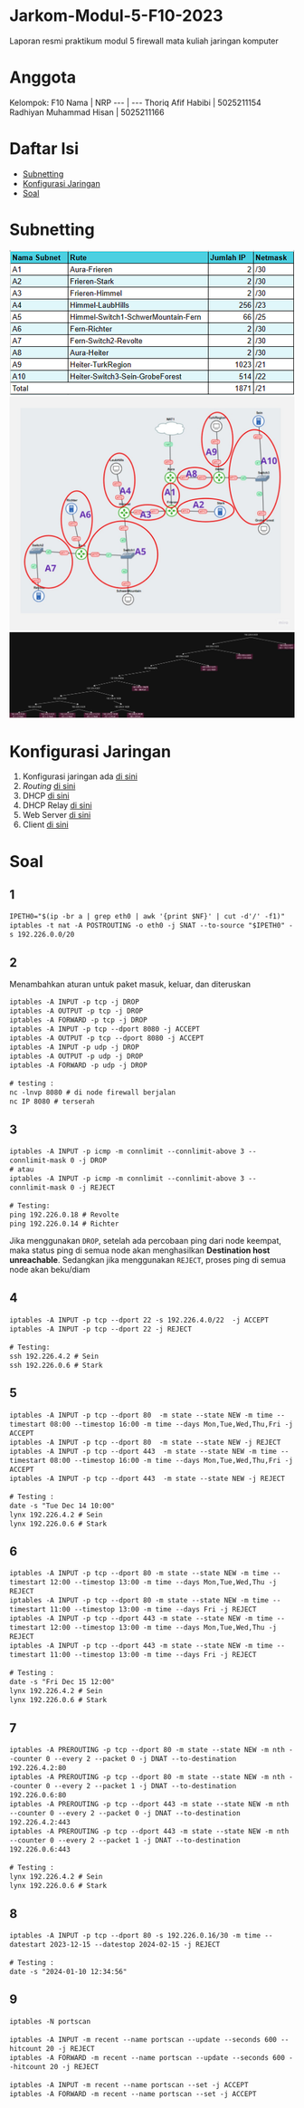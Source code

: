 # Jarkom-Modul-5-F10-2023
Laporan resmi praktikum modul 5 firewall mata kuliah jaringan komputer

# Anggota
Kelompok: F10
Nama | NRP
--- | ---
Thoriq Afif Habibi | 5025211154
Radhiyan Muhammad Hisan | 5025211166

# Daftar Isi
- [Subnetting](#subnetting)
- [Konfigurasi Jaringan](#konfigurasi-jaringan)
- [Soal](#soal)

# Subnetting
![tabel-subnet](img/tabel-subnet.png)<br>
![pembagian-subnet](img/subnet.jpg)<br>
![tree](img/F10_Tree-Praktikum5.jpg)

# Konfigurasi Jaringan
1. Konfigurasi jaringan ada [di sini](NETCONF.md)
2. _Routing_ [di sini](routing.sh)
3. DHCP [di sini](dhcp.sh)
4. DHCP Relay [di sini](relay.sh)
5. Web Server [di sini](webServer.sh)
6. Client [di sini](client.sh)

# Soal
## 1
```shell
IPETH0="$(ip -br a | grep eth0 | awk '{print $NF}' | cut -d'/' -f1)"
iptables -t nat -A POSTROUTING -o eth0 -j SNAT --to-source "$IPETH0" -s 192.226.0.0/20
```

## 2
Menambahkan aturan untuk paket masuk, keluar, dan diteruskan
```shell
iptables -A INPUT -p tcp -j DROP
iptables -A OUTPUT -p tcp -j DROP
iptables -A FORWARD -p tcp -j DROP
iptables -A INPUT -p tcp --dport 8080 -j ACCEPT
iptables -A OUTPUT -p tcp --dport 8080 -j ACCEPT
iptables -A INPUT -p udp -j DROP
iptables -A OUTPUT -p udp -j DROP
iptables -A FORWARD -p udp -j DROP

# testing : 
nc -lnvp 8080 # di node firewall berjalan
nc IP 8080 # terserah
```

## 3
```shell
iptables -A INPUT -p icmp -m connlimit --connlimit-above 3 --connlimit-mask 0 -j DROP
# atau
iptables -A INPUT -p icmp -m connlimit --connlimit-above 3 --connlimit-mask 0 -j REJECT

# Testing:
ping 192.226.0.18 # Revolte
ping 192.226.0.14 # Richter
```
Jika menggunakan `DROP`, setelah ada percobaan ping dari node keempat, maka status ping di semua node akan menghasilkan **Destination host unreachable**. Sedangkan jika menggunakan `REJECT`, proses ping di semua node akan beku/diam

## 4
```shell
iptables -A INPUT -p tcp --dport 22 -s 192.226.4.0/22  -j ACCEPT
iptables -A INPUT -p tcp --dport 22 -j REJECT

# Testing:
ssh 192.226.4.2 # Sein
ssh 192.226.0.6 # Stark
```

## 5
```shell
iptables -A INPUT -p tcp --dport 80  -m state --state NEW -m time --timestart 08:00 --timestop 16:00 -m time --days Mon,Tue,Wed,Thu,Fri -j ACCEPT
iptables -A INPUT -p tcp --dport 80  -m state --state NEW -j REJECT
iptables -A INPUT -p tcp --dport 443  -m state --state NEW -m time --timestart 08:00 --timestop 16:00 -m time --days Mon,Tue,Wed,Thu,Fri -j ACCEPT
iptables -A INPUT -p tcp --dport 443  -m state --state NEW -j REJECT

# Testing :
date -s "Tue Dec 14 10:00"
lynx 192.226.4.2 # Sein
lynx 192.226.0.6 # Stark
```

## 6
```shell
iptables -A INPUT -p tcp --dport 80 -m state --state NEW -m time --timestart 12:00 --timestop 13:00 -m time --days Mon,Tue,Wed,Thu -j REJECT
iptables -A INPUT -p tcp --dport 80 -m state --state NEW -m time --timestart 11:00 --timestop 13:00 -m time --days Fri -j REJECT
iptables -A INPUT -p tcp --dport 443 -m state --state NEW -m time --timestart 12:00 --timestop 13:00 -m time --days Mon,Tue,Wed,Thu -j REJECT
iptables -A INPUT -p tcp --dport 443 -m state --state NEW -m time --timestart 11:00 --timestop 13:00 -m time --days Fri -j REJECT

# Testing :
date -s "Fri Dec 15 12:00"
lynx 192.226.4.2 # Sein
lynx 192.226.0.6 # Stark
```

## 7
```shell
iptables -A PREROUTING -p tcp --dport 80 -m state --state NEW -m nth --counter 0 --every 2 --packet 0 -j DNAT --to-destination 192.226.4.2:80
iptables -A PREROUTING -p tcp --dport 80 -m state --state NEW -m nth --counter 0 --every 2 --packet 1 -j DNAT --to-destination 192.226.0.6:80
iptables -A PREROUTING -p tcp --dport 443 -m state --state NEW -m nth --counter 0 --every 2 --packet 0 -j DNAT --to-destination 192.226.4.2:443
iptables -A PREROUTING -p tcp --dport 443 -m state --state NEW -m nth --counter 0 --every 2 --packet 1 -j DNAT --to-destination 192.226.0.6:443

# Testing :
lynx 192.226.4.2 # Sein
lynx 192.226.0.6 # Stark
```

## 8
```shell
iptables -A INPUT -p tcp --dport 80 -s 192.226.0.16/30 -m time --datestart 2023-12-15 --datestop 2024-02-15 -j REJECT

# Testing :
date -s "2024-01-10 12:34:56"
```

## 9
```shell
iptables -N portscan

iptables -A INPUT -m recent --name portscan --update --seconds 600 --hitcount 20 -j REJECT
iptables -A FORWARD -m recent --name portscan --update --seconds 600 --hitcount 20 -j REJECT

iptables -A INPUT -m recent --name portscan --set -j ACCEPT
iptables -A FORWARD -m recent --name portscan --set -j ACCEPT
```